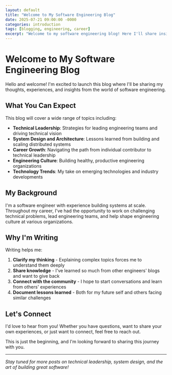 ```yaml
---
layout: default
title: "Welcome to My Software Engineering Blog"
date: 2025-07-21 09:00:00 -0000
categories: introduction
tags: [blogging, engineering, career]
excerpt: "Welcome to my software engineering blog! Here I'll share insights, experiences, and lessons learned from building software at scale."
---
```


# Welcome to My Software Engineering Blog

Hello and welcome! I'm excited to launch this blog where I'll be sharing my thoughts, experiences, and insights from the world of software engineering.

## What You Can Expect

This blog will cover a wide range of topics including:

- **Technical Leadership**: Strategies for leading engineering teams and driving technical vision
- **System Design and Architecture**: Lessons learned from building and scaling distributed systems
- **Career Growth**: Navigating the path from individual contributor to technical leadership
- **Engineering Culture**: Building healthy, productive engineering organizations
- **Technology Trends**: My take on emerging technologies and industry developments

## My Background

I'm a software engineer with experience building systems at scale. Throughout my career, I've had the opportunity to work on challenging technical problems, lead engineering teams, and help shape engineering culture at various organizations.

## Why I'm Writing

Writing helps me:

1. **Clarify my thinking** - Explaining complex topics forces me to understand them deeply
2. **Share knowledge** - I've learned so much from other engineers' blogs and want to give back
3. **Connect with the community** - I hope to start conversations and learn from others' experiences
4. **Document lessons learned** - Both for my future self and others facing similar challenges

## Let's Connect

I'd love to hear from you! Whether you have questions, want to share your own experiences, or just want to connect, feel free to reach out.

This is just the beginning, and I'm looking forward to sharing this journey with you.

---

*Stay tuned for more posts on technical leadership, system design, and the art of building great software!*